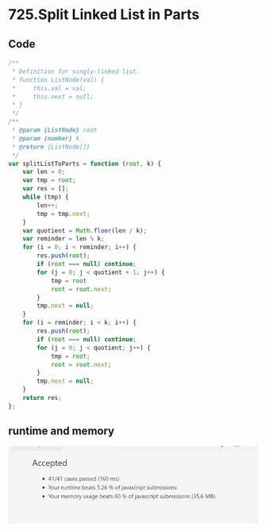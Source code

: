 725.Split Linked List in Parts
==============================
Code
----
```javascript
/**
 * Definition for singly-linked list.
 * function ListNode(val) {
 *     this.val = val;
 *     this.next = null;
 * }
 */
/**
 * @param {ListNode} root
 * @param {number} k
 * @return {ListNode[]}
 */
var splitListToParts = function (root, k) {
    var len = 0;
    var tmp = root;
    var res = [];
    while (tmp) {
        len++;
        tmp = tmp.next;
    }
    var quotient = Math.floor(len / k);
    var reminder = len % k;
    for (i = 0; i < reminder; i++) {
        res.push(root);
        if (root === null) continue;
        for (j = 0; j < quotient + 1; j++) {
            tmp = root
            root = root.next;
        }
        tmp.next = null;
    }
    for (i = reminder; i < k; i++) {
        res.push(root);
        if (root === null) continue;
        for (j = 0; j < quotient; j++) {
            tmp = root;
            root = root.next;
        }
        tmp.next = null;
    }
    return res;
};
```
runtime and memory
------------------
![image](https://github.com/Gloria1124/leetcode/blob/Gloria1124-patch-1/725photo.png)
